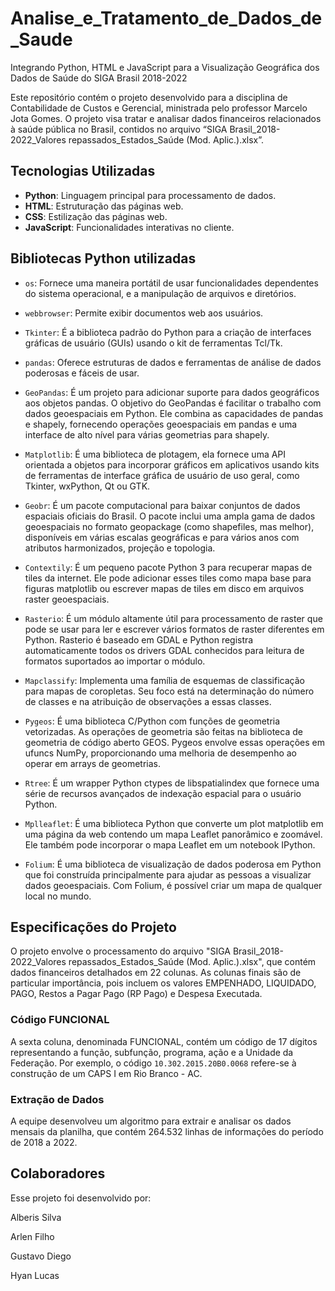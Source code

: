 # Analise_e_Tratamento_de_Dados_de_Saude
Integrando Python, HTML e JavaScript para a Visualização Geográfica dos Dados de Saúde do SIGA Brasil 2018-2022

Este repositório contém o projeto desenvolvido para a disciplina de Contabilidade de Custos e Gerencial, ministrada pelo professor Marcelo Jota Gomes. O projeto visa tratar e analisar dados financeiros relacionados à saúde pública no Brasil, contidos no arquivo “SIGA Brasil_2018-2022_Valores repassados_Estados_Saúde (Mod. Aplic.).xlsx”.

## Tecnologias Utilizadas

- **Python**: Linguagem principal para processamento de dados.
- **HTML**: Estruturação das páginas web.
- **CSS**: Estilização das páginas web.
- **JavaScript**: Funcionalidades interativas no cliente.

## Bibliotecas Python utilizadas

- `os`: Fornece uma maneira portátil de usar funcionalidades dependentes do sistema operacional, e a manipulação de arquivos e diretórios.

- `webbrowser`: Permite exibir documentos web aos usuários.

- `Tkinter`: É a biblioteca padrão do Python para a criação de interfaces gráficas de usuário (GUIs) usando o kit de ferramentas Tcl/Tk.

- `pandas`: Oferece estruturas de dados e ferramentas de análise de dados poderosas e fáceis de usar.

- `GeoPandas`: É um projeto para adicionar suporte para dados geográficos aos objetos pandas. O objetivo do GeoPandas é facilitar o trabalho com dados geoespaciais em Python. Ele combina as capacidades de pandas e shapely, fornecendo operações geoespaciais em pandas e uma interface de alto nível para várias geometrias para shapely.

- `Matplotlib`: É uma biblioteca de plotagem, ela fornece uma API orientada a objetos para incorporar gráficos em aplicativos usando kits de ferramentas de interface gráfica de usuário de uso geral, como Tkinter, wxPython, Qt ou GTK.

- `Geobr`: É um pacote computacional para baixar conjuntos de dados espaciais oficiais do Brasil. O pacote inclui uma ampla gama de dados geoespaciais no formato geopackage (como shapefiles, mas melhor), disponíveis em várias escalas geográficas e para vários anos com atributos harmonizados, projeção e topologia.

- `Contextily`: É um pequeno pacote Python 3 para recuperar mapas de tiles da internet. Ele pode adicionar esses tiles como mapa base para figuras matplotlib ou escrever mapas de tiles em disco em arquivos raster geoespaciais.

- `Rasterio`: É um módulo altamente útil para processamento de raster que pode se usar para ler e escrever vários formatos de raster diferentes em Python. Rasterio é baseado em GDAL e Python registra automaticamente todos os drivers GDAL conhecidos para leitura de formatos suportados ao importar o módulo.

- `Mapclassify`: Implementa uma família de esquemas de classificação para mapas de coropletas. Seu foco está na determinação do número de classes e na atribuição de observações a essas classes.

- `Pygeos`: É uma biblioteca C/Python com funções de geometria vetorizadas. As operações de geometria são feitas na biblioteca de geometria de código aberto GEOS. Pygeos envolve essas operações em ufuncs NumPy, proporcionando uma melhoria de desempenho ao operar em arrays de geometrias.

- `Rtree`: É um wrapper Python ctypes de libspatialindex que fornece uma série de recursos avançados de indexação espacial para o usuário Python.

- `Mplleaflet`: É uma biblioteca Python que converte um plot matplotlib em uma página da web contendo um mapa Leaflet panorâmico e zoomável. Ele também pode incorporar o mapa Leaflet em um notebook IPython.

- `Folium`: É uma biblioteca de visualização de dados poderosa em Python que foi construída principalmente para ajudar as pessoas a visualizar dados geoespaciais. Com Folium, é possível criar um mapa de qualquer local no mundo.

## Especificações do Projeto

O projeto envolve o processamento do arquivo "SIGA Brasil_2018-2022_Valores repassados_Estados_Saúde (Mod. Aplic.).xlsx", que contém dados financeiros detalhados em 22 colunas. As colunas finais são de particular importância, pois incluem os valores EMPENHADO, LIQUIDADO, PAGO, Restos a Pagar Pago (RP Pago) e Despesa Executada.

### Código FUNCIONAL

A sexta coluna, denominada FUNCIONAL, contém um código de 17 dígitos representando a função, subfunção, programa, ação e a Unidade da Federação. Por exemplo, o código `10.302.2015.20B0.0068` refere-se à construção de um CAPS I em Rio Branco - AC.

### Extração de Dados

A equipe desenvolveu um algoritmo para extrair e analisar os dados mensais da planilha, que contém 264.532 linhas de informações do período de 2018 a 2022.

## Colaboradores

Esse projeto foi desenvolvido por:  

Alberis Silva  

Arlen Filho  

Gustavo Diego  

Hyan Lucas
